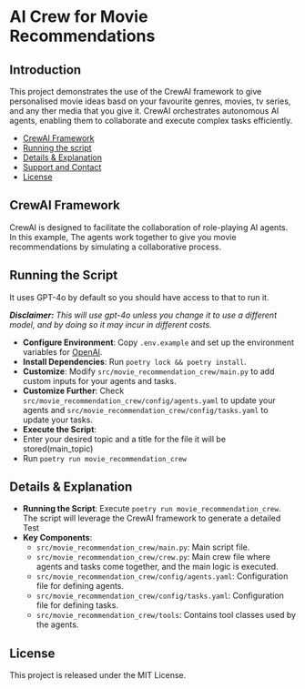 # AI Crew for Movie Recommendations
## Introduction
This project demonstrates the use of the CrewAI framework to give personalised movie ideas basd on your favourite genres, movies, tv series, and any ther media that you give it. CrewAI orchestrates autonomous AI agents, enabling them to collaborate and execute complex tasks efficiently.


- [CrewAI Framework](#crewai-framework)
- [Running the script](#running-the-script)
- [Details & Explanation](#details--explanation)
- [Support and Contact](#support-and-contact)
- [License](#license)

## CrewAI Framework
CrewAI is designed to facilitate the collaboration of role-playing AI agents. In this example, The agents work together to give you movie recommendations by simulating a collaborative process.


## Running the Script
It uses GPT-4o by default so you should have access to that to run it.

***Disclaimer:** This will use gpt-4o unless you change it to use a different model, and by doing so it may incur in different costs.*

- **Configure Environment**: Copy `.env.example` and set up the environment variables for [OpenAI](https://platform.openai.com/api-keys).
- **Install Dependencies**: Run `poetry lock && poetry install`.
- **Customize**: Modify `src/movie_recommendation_crew/main.py` to add custom inputs for your agents and tasks.
- **Customize Further**: Check `src/movie_recommendation_crew/config/agents.yaml` to update your agents and `src/movie_recommendation_crew/config/tasks.yaml` to update your tasks.
- **Execute the Script**:
- Enter your desired topic and a title for the file it will be stored(main_topic)
- Run `poetry run movie_recommendation_crew` 

## Details & Explanation
- **Running the Script**: Execute `poetry run movie_recommendation_crew`. The script will leverage the CrewAI framework to generate a detailed Test
- **Key Components**:
  - `src/movie_recommendation_crew/main.py`: Main script file.
  - `src/movie_recommendation_crew/crew.py`: Main crew file where agents and tasks come together, and the main logic is executed.
  - `src/movie_recommendation_crew/config/agents.yaml`: Configuration file for defining agents.
  - `src/movie_recommendation_crew/config/tasks.yaml`: Configuration file for defining tasks.
  - `src/movie_recommendation_crew/tools`: Contains tool classes used by the agents.

## License
This project is released under the MIT License.
